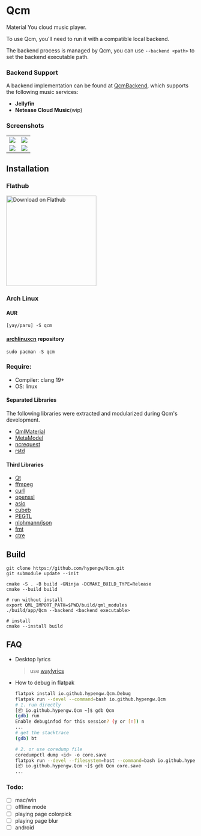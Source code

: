 # Qcm
Material You cloud music player.  

To use Qcm, you'll need to run it with a compatible local backend.  

The backend process is managed by Qcm, you can use `--backend <path>` to set the backend executable path.  

### Backend Support

A backend implementation can be found at [QcmBackend](https://github.com/hypengw/QcmBackend), which supports the following music services:

- **Jellyfin**
- **Netease Cloud Music**(wip)

### Screenshots

<table>
  <tr>
  <td><img src="https://github.com/hypengw/Qcm/blob/master/app/assets/screenshots/main.png?raw=true"></td>
  <td><img src="https://github.com/hypengw/Qcm/blob/master/app/assets/screenshots/main_compact.png?raw=true"></td>
  </tr>
  <tr>
  <td><img src="https://github.com/hypengw/Qcm/blob/master/app/assets/screenshots/main_dark.png?raw=true"></td>
  <td><img src="https://github.com/hypengw/Qcm/blob/master/app/assets/screenshots/main_compact_dark.png?raw=true"></td>
  </tr>
</table>

## Installation

### Flathub

<a href='https://flathub.org/apps/details/io.github.hypengw.Qcm'><img width='240' alt='Download on Flathub' src='https://dl.flathub.org/assets/badges/flathub-badge-en.png'/></a>

### Arch Linux
#### AUR

```shell
[yay/paru] -S qcm
```

#### [archlinuxcn](http://github.com/archlinuxcn/repo) repository

```shell
sudo pacman -S qcm
```

### Require:  
- Compiler: clang 19+
- OS: linux

#### Separated Libraries
The following libraries were extracted and modularized during Qcm's development.  
- [QmlMaterial](https://github.com/hypengw/QmlMaterial.git)
- [MetaModel](https://github.com/hypengw/MetaModel.git)
- [ncrequest](https://github.com/hypengw/ncrequest.git)
- [rstd](https://github.com/hypengw/rstd.git)

#### Third Libraries
- [Qt](https://www.qt.io/)
- [ffmpeg](https://www.ffmpeg.org/)
- [curl](https://curl.se/)
- [openssl](https://www.openssl.org/)
- [asio](https://github.com/chriskohlhoff/asio)
- [cubeb](https://github.com/mozilla/cubeb)
- [PEGTL](https://github.com/taocpp/PEGTL)
- [nlohmann/json](https://github.com/nlohmann/json)
- [fmt](https://github.com/fmtlib/fmt)
- [ctre](https://github.com/hanickadot/compile-time-regular-expressions)

## Build
```shell
git clone https://github.com/hypengw/Qcm.git  
git submodule update --init

cmake -S . -B build -GNinja -DCMAKE_BUILD_TYPE=Release  
cmake --build build

# run without install
export QML_IMPORT_PATH=$PWD/build/qml_modules
./build/app/Qcm --backend <backend executable>

# install
cmake --install build
```

## FAQ
- Desktop lyrics
  > use [waylyrics](https://github.com/waylyrics/waylyrics)

- How to debug in flatpak
  ```bash
  flatpak install io.github.hypengw.Qcm.Debug
  flatpak run --devel --command=bash io.github.hypengw.Qcm
  # 1. run directly
  [📦 io.github.hypengw.Qcm ~]$ gdb Qcm
  (gdb) run
  Enable debuginfod for this session? (y or [n]) n
  ...
  # get the stacktrace
  (gdb) bt

  # 2. or use coredump file
  coredumpctl dump <id> -o core.save
  flatpak run --devel --filesystem=host --command=bash io.github.hypengw.Qcm
  [📦 io.github.hypengw.Qcm ~]$ gdb Qcm core.save
  ...
  ```

### Todo:
- [ ] mac/win
- [ ] offline mode
- [ ] playing page colorpick
- [ ] playing page blur
- [ ] android
